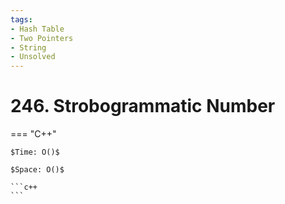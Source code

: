 ```yaml
---
tags:
- Hash Table
- Two Pointers
- String
- Unsolved
---
```



# 246. Strobogrammatic Number

=== "C++"

    $Time: O()$

    $Space: O()$

    ```c++
    ```